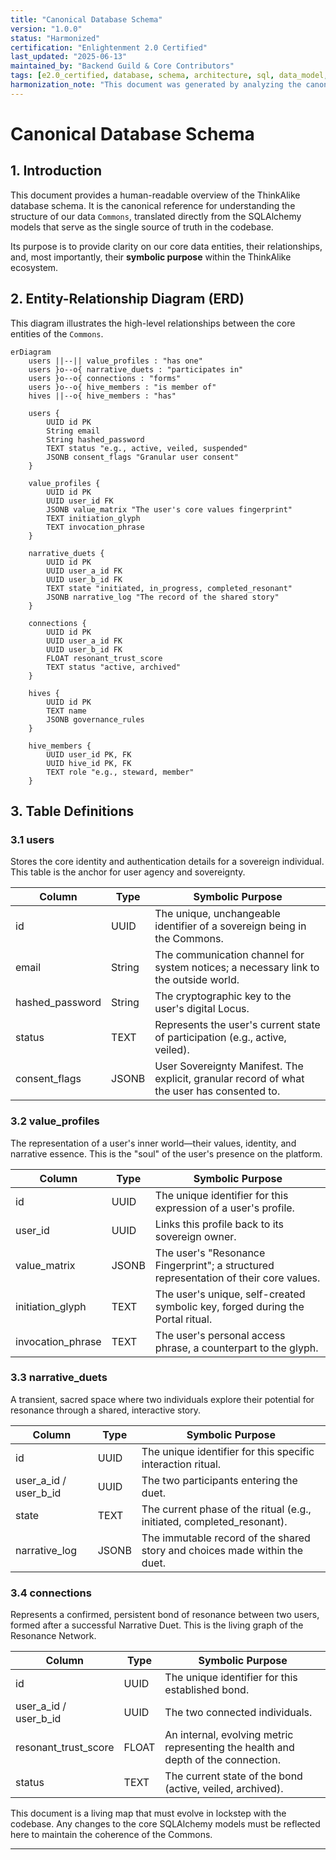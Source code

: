 ```yaml
---
title: "Canonical Database Schema"
version: "1.0.0"
status: "Harmonized"
certification: "Enlightenment 2.0 Certified"
last_updated: "2025-06-13"
maintained_by: "Backend Guild & Core Contributors"
tags: [e2.0_certified, database, schema, architecture, sql, data_model, commons]
harmonization_note: "This document was generated by analyzing the canonical SQLAlchemy models to provide a human-readable map of the project's data structures. It fills a critical documentation gap and replaces the conceptual space of the missing legacy file `database_schema_v2_draft.md`."
---
```


# Canonical Database Schema

## 1. Introduction

This document provides a human-readable overview of the ThinkAlike database schema. It is the canonical reference for understanding the structure of our data `Commons`, translated directly from the SQLAlchemy models that serve as the single source of truth in the codebase.

Its purpose is to provide clarity on our core data entities, their relationships, and, most importantly, their **symbolic purpose** within the ThinkAlike ecosystem.

## 2. Entity-Relationship Diagram (ERD)

This diagram illustrates the high-level relationships between the core entities of the `Commons`.

```mermaid
erDiagram
    users ||--|| value_profiles : "has one"
    users }o--o{ narrative_duets : "participates in"
    users }o--o{ connections : "forms"
    users }o--o{ hive_members : "is member of"
    hives ||--o{ hive_members : "has"

    users {
        UUID id PK
        String email
        String hashed_password
        TEXT status "e.g., active, veiled, suspended"
        JSONB consent_flags "Granular user consent"
    }

    value_profiles {
        UUID id PK
        UUID user_id FK
        JSONB value_matrix "The user's core values fingerprint"
        TEXT initiation_glyph
        TEXT invocation_phrase
    }

    narrative_duets {
        UUID id PK
        UUID user_a_id FK
        UUID user_b_id FK
        TEXT state "initiated, in_progress, completed_resonant"
        JSONB narrative_log "The record of the shared story"
    }

    connections {
        UUID id PK
        UUID user_a_id FK
        UUID user_b_id FK
        FLOAT resonant_trust_score
        TEXT status "active, archived"
    }

    hives {
        UUID id PK
        TEXT name
        JSONB governance_rules
    }

    hive_members {
        UUID user_id PK, FK
        UUID hive_id PK, FK
        TEXT role "e.g., steward, member"
    }
```

## 3. Table Definitions

### 3.1 users
Stores the core identity and authentication details for a sovereign individual. This table is the anchor for user agency and sovereignty.

| Column         | Type   | Symbolic Purpose                                                      |
|---------------|--------|-----------------------------------------------------------------------|
| id            | UUID   | The unique, unchangeable identifier of a sovereign being in the Commons.|
| email         | String | The communication channel for system notices; a necessary link to the outside world.|
| hashed_password | String | The cryptographic key to the user's digital Locus.                   |
| status        | TEXT   | Represents the user's current state of participation (e.g., active, veiled).|
| consent_flags | JSONB  | User Sovereignty Manifest. The explicit, granular record of what the user has consented to.|

### 3.2 value_profiles
The representation of a user's inner world—their values, identity, and narrative essence. This is the "soul" of the user's presence on the platform.

| Column           | Type   | Symbolic Purpose                                                      |
|------------------|--------|-----------------------------------------------------------------------|
| id               | UUID   | The unique identifier for this expression of a user's profile.         |
| user_id          | UUID   | Links this profile back to its sovereign owner.                        |
| value_matrix     | JSONB  | The user's "Resonance Fingerprint"; a structured representation of their core values.|
| initiation_glyph | TEXT   | The user's unique, self-created symbolic key, forged during the Portal ritual.|
| invocation_phrase| TEXT   | The user's personal access phrase, a counterpart to the glyph.          |

### 3.3 narrative_duets
A transient, sacred space where two individuals explore their potential for resonance through a shared, interactive story.

| Column           | Type   | Symbolic Purpose                                                      |
|------------------|--------|-----------------------------------------------------------------------|
| id               | UUID   | The unique identifier for this specific interaction ritual.            |
| user_a_id / user_b_id | UUID | The two participants entering the duet.                              |
| state            | TEXT   | The current phase of the ritual (e.g., initiated, completed_resonant). |
| narrative_log    | JSONB  | The immutable record of the shared story and choices made within the duet.|

### 3.4 connections
Represents a confirmed, persistent bond of resonance between two users, formed after a successful Narrative Duet. This is the living graph of the Resonance Network.

| Column           | Type   | Symbolic Purpose                                                      |
|------------------|--------|-----------------------------------------------------------------------|
| id               | UUID   | The unique identifier for this established bond.                       |
| user_a_id / user_b_id | UUID | The two connected individuals.                                       |
| resonant_trust_score | FLOAT | An internal, evolving metric representing the health and depth of the connection.|
| status           | TEXT   | The current state of the bond (active, veiled, archived).              |

This document is a living map that must evolve in lockstep with the codebase. Any changes to the core SQLAlchemy models must be reflected here to maintain the coherence of the Commons.

---
